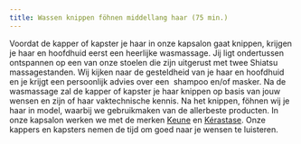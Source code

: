 ```yaml
---
title: Wassen knippen föhnen middellang haar (75 min.)
---
```


Voordat de kapper of kapster je haar in onze kapsalon gaat knippen, krijgen je haar en hoofdhuid eerst een heerlijke wasmassage. Jij ligt ondertussen ontspannen op een van onze stoelen die zijn uitgerust met twee Shiatsu massagestanden. Wij kijken naar de gesteldheid van je haar en hoofdhuid en je krijgt een persoonlijk advies over een &nbsp;shampoo en/of masker. Na de wasmassage zal de kapper of kapster je haar knippen op basis van jouw wensen en zijn of haar vaktechnische kennis. Na het knippen, f&ouml;hnen wij je haar in model, waarbij we gebruikmaken van de allerbeste producten. In onze kapsalon werken we met de merken [Keune](http://www.keune.nl) en [K&eacute;rastase](http://www.kerastase.nl). Onze kappers en kapsters nemen de tijd om goed naar je wensen te luisteren.